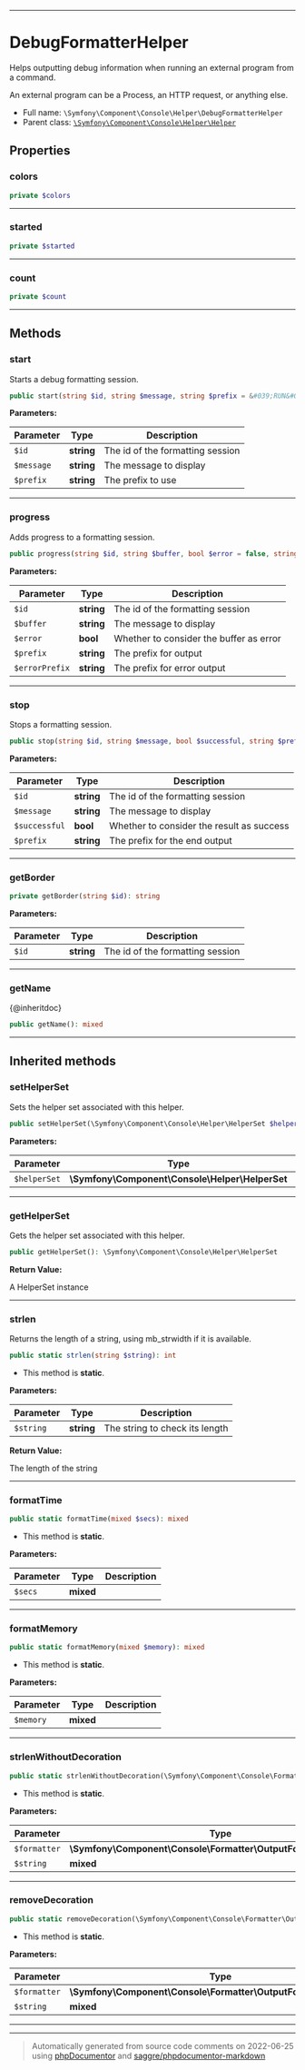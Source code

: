 ***

# DebugFormatterHelper

Helps outputting debug information when running an external program from a command.

An external program can be a Process, an HTTP request, or anything else.

* Full name: `\Symfony\Component\Console\Helper\DebugFormatterHelper`
* Parent class: [`\Symfony\Component\Console\Helper\Helper`](./Helper.md)



## Properties


### colors



```php
private $colors
```






***

### started



```php
private $started
```






***

### count



```php
private $count
```






***

## Methods


### start

Starts a debug formatting session.

```php
public start(string $id, string $message, string $prefix = &#039;RUN&#039;): string
```








**Parameters:**

| Parameter | Type | Description |
|-----------|------|-------------|
| `$id` | **string** | The id of the formatting session |
| `$message` | **string** | The message to display |
| `$prefix` | **string** | The prefix to use |




***

### progress

Adds progress to a formatting session.

```php
public progress(string $id, string $buffer, bool $error = false, string $prefix = &#039;OUT&#039;, string $errorPrefix = &#039;ERR&#039;): string
```








**Parameters:**

| Parameter | Type | Description |
|-----------|------|-------------|
| `$id` | **string** | The id of the formatting session |
| `$buffer` | **string** | The message to display |
| `$error` | **bool** | Whether to consider the buffer as error |
| `$prefix` | **string** | The prefix for output |
| `$errorPrefix` | **string** | The prefix for error output |




***

### stop

Stops a formatting session.

```php
public stop(string $id, string $message, bool $successful, string $prefix = &#039;RES&#039;): string
```








**Parameters:**

| Parameter | Type | Description |
|-----------|------|-------------|
| `$id` | **string** | The id of the formatting session |
| `$message` | **string** | The message to display |
| `$successful` | **bool** | Whether to consider the result as success |
| `$prefix` | **string** | The prefix for the end output |




***

### getBorder



```php
private getBorder(string $id): string
```








**Parameters:**

| Parameter | Type | Description |
|-----------|------|-------------|
| `$id` | **string** | The id of the formatting session |




***

### getName

{@inheritdoc}

```php
public getName(): mixed
```











***


## Inherited methods


### setHelperSet

Sets the helper set associated with this helper.

```php
public setHelperSet(\Symfony\Component\Console\Helper\HelperSet $helperSet = null): mixed
```








**Parameters:**

| Parameter | Type | Description |
|-----------|------|-------------|
| `$helperSet` | **\Symfony\Component\Console\Helper\HelperSet** |  |




***

### getHelperSet

Gets the helper set associated with this helper.

```php
public getHelperSet(): \Symfony\Component\Console\Helper\HelperSet
```









**Return Value:**

A HelperSet instance



***

### strlen

Returns the length of a string, using mb_strwidth if it is available.

```php
public static strlen(string $string): int
```



* This method is **static**.




**Parameters:**

| Parameter | Type | Description |
|-----------|------|-------------|
| `$string` | **string** | The string to check its length |


**Return Value:**

The length of the string



***

### formatTime



```php
public static formatTime(mixed $secs): mixed
```



* This method is **static**.




**Parameters:**

| Parameter | Type | Description |
|-----------|------|-------------|
| `$secs` | **mixed** |  |




***

### formatMemory



```php
public static formatMemory(mixed $memory): mixed
```



* This method is **static**.




**Parameters:**

| Parameter | Type | Description |
|-----------|------|-------------|
| `$memory` | **mixed** |  |




***

### strlenWithoutDecoration



```php
public static strlenWithoutDecoration(\Symfony\Component\Console\Formatter\OutputFormatterInterface $formatter, mixed $string): mixed
```



* This method is **static**.




**Parameters:**

| Parameter | Type | Description |
|-----------|------|-------------|
| `$formatter` | **\Symfony\Component\Console\Formatter\OutputFormatterInterface** |  |
| `$string` | **mixed** |  |




***

### removeDecoration



```php
public static removeDecoration(\Symfony\Component\Console\Formatter\OutputFormatterInterface $formatter, mixed $string): mixed
```



* This method is **static**.




**Parameters:**

| Parameter | Type | Description |
|-----------|------|-------------|
| `$formatter` | **\Symfony\Component\Console\Formatter\OutputFormatterInterface** |  |
| `$string` | **mixed** |  |




***


***
> Automatically generated from source code comments on 2022-06-25 using [phpDocumentor](http://www.phpdoc.org/) and [saggre/phpdocumentor-markdown](https://github.com/Saggre/phpDocumentor-markdown)
